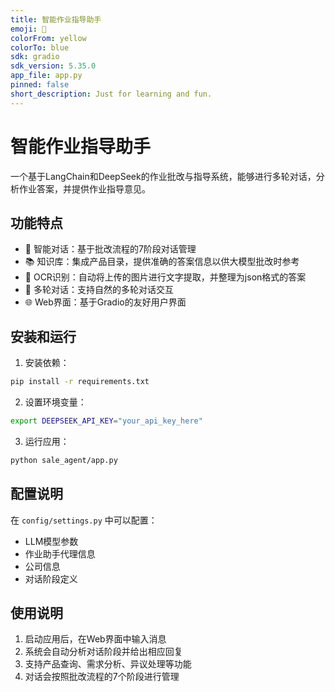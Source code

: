 ```yaml
---
title: 智能作业指导助手
emoji: 📖
colorFrom: yellow
colorTo: blue
sdk: gradio
sdk_version: 5.35.0
app_file: app.py
pinned: false
short_description: Just for learning and fun.
---
```


# 智能作业指导助手

一个基于LangChain和DeepSeek的作业批改与指导系统，能够进行多轮对话，分析作业答案，并提供作业指导意见。

## 功能特点

- 🤖 智能对话：基于批改流程的7阶段对话管理
- 📚 知识库：集成产品目录，提供准确的答案信息以供大模型批改时参考
- 🎯 OCR识别：自动将上传的图片进行文字提取，并整理为json格式的答案
- 💬 多轮对话：支持自然的多轮对话交互
- 🌐 Web界面：基于Gradio的友好用户界面

## 安装和运行

1. 安装依赖：
```bash
pip install -r requirements.txt
```

2. 设置环境变量：
```bash
export DEEPSEEK_API_KEY="your_api_key_here"
```

3. 运行应用：
```bash
python sale_agent/app.py
```

## 配置说明

在 `config/settings.py` 中可以配置：
- LLM模型参数
- 作业助手代理信息
- 公司信息
- 对话阶段定义

## 使用说明

1. 启动应用后，在Web界面中输入消息
2. 系统会自动分析对话阶段并给出相应回复
3. 支持产品查询、需求分析、异议处理等功能
4. 对话会按照批改流程的7个阶段进行管理
